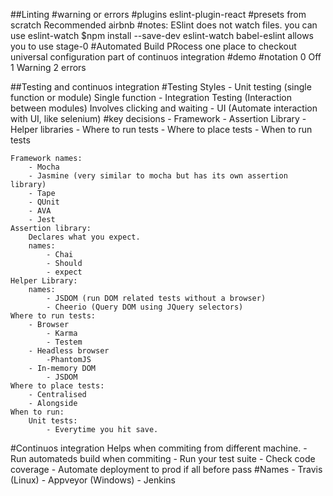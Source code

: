 ##Linting
#warning or errors
#plugins
    eslint-plugin-react
#presets
    from scratch
    Recommended
    airbnb
#notes:
    ESlint does not watch files.
    you can use eslint-watch
    $npm install --save-dev eslint-watch
    babel-eslint allows you to use stage-0
#Automated Build PRocess
 one place to checkout
 universal configuration
 part of continuos integration
#demo
#notation
    0 Off
    1 Warning
    2 errors

##Testing and continuos integration
    #Testing Styles
        - Unit testing (single function or module)
            Single function
        - Integration Testing (Interaction between modules)
            Involves clicking and waiting
        - UI (Automate interaction with UI, like selenium)
#key decisions
    - Framework
    - Assertion Library
    - Helper libraries
    - Where to run tests
    - Where to place tests
    - When to run tests

    Framework names:
        - Mocha 
        - Jasmine (very similar to mocha but has its own assertion library)
        - Tape
        - QUnit
        - AVA
        - Jest
    Assertion library:
        Declares what you expect.
        names:
            - Chai
            - Should
            - expect
    Helper Library:
        names:
            - JSDOM (run DOM related tests without a browser)
            - Cheerio (Query DOM using JQuery selectors)
    Where to run tests:
        - Browser
            - Karma
            - Testem
        - Headless browser
            -PhantomJS
        - In-memory DOM
            - JSDOM
    Where to place tests:
        - Centralised
        - Alongside
    When to run:
        Unit tests:
            - Everytime you hit save.
#Continuos integration
    Helps when commiting from different machine.
    - Run automateds build when commiting
    - Run your test suite
    - Check code coverage
    - Automate deployment to prod if all before pass
    #Names
        - Travis (Linux)
        - Appveyor (Windows)
        - Jenkins
    


